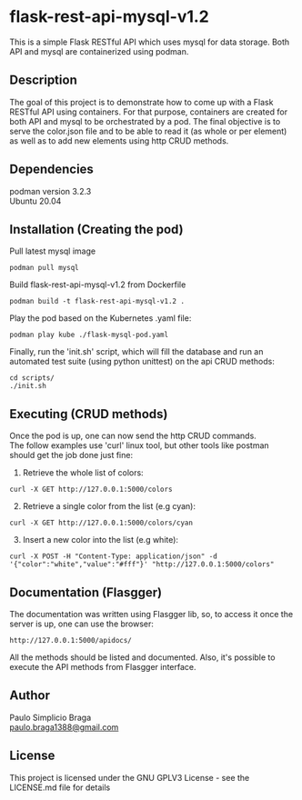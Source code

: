 # **flask-rest-api-mysql-v1.2**
This is a simple Flask RESTful API which uses mysql for data storage. Both API and mysql are containerized using podman.

## **Description**
The goal of this project is to demonstrate how to come up with a Flask RESTful API using containers. For that purpose, containers are created for both API and mysql to be orchestrated by a pod. The final objective is to serve the color.json file and to be able to read it (as whole or per element) as well as to add new elements using http CRUD methods. 

## **Dependencies**
podman version 3.2.3\
Ubuntu 20.04

## **Installation (Creating the pod)**
Pull latest mysql image
```
podman pull mysql
```
Build flask-rest-api-mysql-v1.2 from Dockerfile
```
podman build -t flask-rest-api-mysql-v1.2 .
```
Play the pod based on the Kubernetes .yaml file:
```
podman play kube ./flask-mysql-pod.yaml
```
Finally, run the 'init.sh' script, which will fill the database and run an automated test suite (using python unittest) on the api CRUD methods:
```
cd scripts/
./init.sh
```
## **Executing (CRUD methods)**
Once the pod is up, one can now send the http CRUD commands.\
The follow examples use 'curl' linux tool, but other tools like postman should get the job done just fine:
1. Retrieve the whole list of colors:
```
curl -X GET http://127.0.0.1:5000/colors
```
2. Retrieve a single color from the list (e.g cyan):
```
curl -X GET http://127.0.0.1:5000/colors/cyan
```
3. Insert a new color into the list (e.g white):
```
curl -X POST -H "Content-Type: application/json" -d '{"color":"white","value":"#fff"}' "http://127.0.0.1:5000/colors"
```

## **Documentation (Flasgger)**
The documentation was written using Flasgger lib, so, to access it once the server is up, one can use the browser:
```
http://127.0.0.1:5000/apidocs/
```
All the methods should be listed and documented. Also, it's possible to execute the API methods from Flasgger interface.
## **Author**
Paulo Simplicio Braga\
paulo.braga1388@gmail.com

## **License**
This project is licensed under the GNU GPLV3 License - see the LICENSE.md file for details